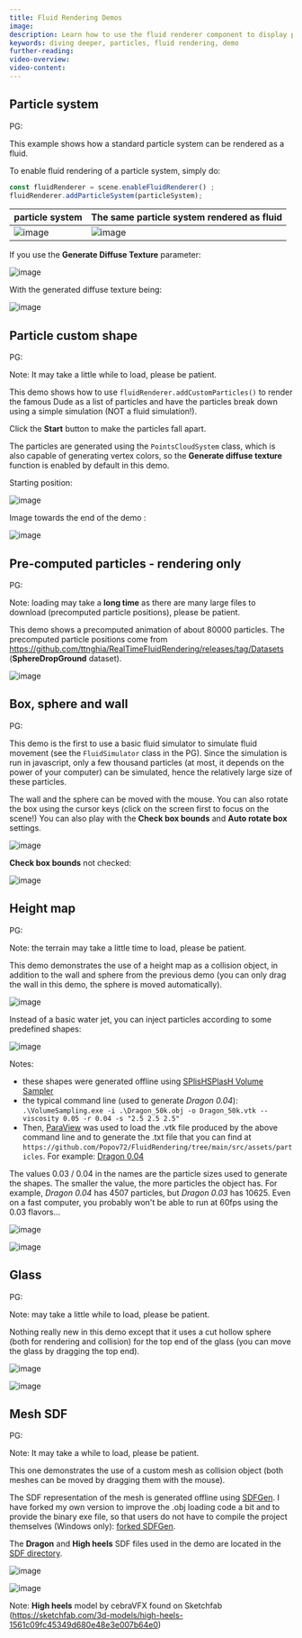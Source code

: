 ```yaml
---
title: Fluid Rendering Demos
image: 
description: Learn how to use the fluid renderer component to display particle systems as a fluid
keywords: diving deeper, particles, fluid rendering, demo
further-reading:
video-overview:
video-content:
---
```


## Particle system

PG: <Playground id="#544N0Q#23" title="Particle system" description="Example of a particle system rendered as a fluid"/>

This example shows how a standard particle system can be rendered as a fluid.

To enable fluid rendering of a particle system, simply do:

```javascript
const fluidRenderer = scene.enableFluidRenderer() ;
fluidRenderer.addParticleSystem(particleSystem);
```

| particle system | The same particle system rendered as fluid |
|-----------------|-----------------------------------|
|![image](/img/features/fluidrenderer/demo_psys.jpg!488)|![image](/img/features/fluidrenderer/demo_psys_fluid.jpg!488)|

If you use the **Generate Diffuse Texture** parameter:

![image](/img/features/fluidrenderer/demo_psys_wdiffuse.jpg)

With the generated diffuse texture being:

![image](/img/features/fluidrenderer/demo_psys_diffuse.jpg)

## Particle custom shape

PG: <Playground id="#XMXDAA#23" title="Particle custom shape" description="Example of a custom particle system rendered as a fluid"/>

Note: It may take a little while to load, please be patient.

This demo shows how to use `fluidRenderer.addCustomParticles()` to render the famous Dude as a list of particles and have the particles break down using a simple simulation (NOT a fluid simulation!).

Click the **Start** button to make the particles fall apart.

The particles are generated using the `PointsCloudSystem` class, which is also capable of generating vertex colors, so the **Generate diffuse texture** function is enabled by default in this demo.

Starting position:

![image](/img/features/fluidrenderer/demo_dude_start.jpg)

Image towards the end of the demo :

![image](/img/features/fluidrenderer/demo_dude_end.jpg)

## Pre-computed particles - rendering only

PG: <Playground id="#XMXDAA#24" title="Precomputed particles" description="Example of a pre-computed animation of particles rendered as a fluid"/>

Note: loading may take a **long time** as there are many large files to download (precomputed particle positions), please be patient.

This demo shows a precomputed animation of about 80000 particles. The precomputed particle positions come from https://github.com/ttnghia/RealTimeFluidRendering/releases/tag/Datasets (**SphereDropGround** dataset).

![image](/img/features/fluidrenderer/demo_precomputed.jpg)

## Box, sphere and wall

PG: <Playground id="#XMXDAA#25" title="Box, sphere and wall" description="Example of real fluid simulation with dragging box and sphere"/>

This demo is the first to use a basic fluid simulator to simulate fluid movement (see the `FluidSimulator` class in the PG). Since the simulation is run in javascript, only a few thousand particles (at most, it depends on the power of your computer) can be simulated, hence the relatively large size of these particles.

The wall and the sphere can be moved with the mouse. You can also rotate the box using the cursor keys (click on the screen first to focus on the scene!) You can also play with the **Check box bounds** and **Auto rotate box** settings.

![image](/img/features/fluidrenderer/demo_box_1.jpg)

**Check box bounds** not checked:

![image](/img/features/fluidrenderer/demo_box_2.jpg)

## Height map

PG: <Playground id="#XMXDAA#26" title="Height map" description="Example of real fluid simulation with a height map"/>

Note: the terrain may take a little time to load, please be patient.

This demo demonstrates the use of a height map as a collision object, in addition to the wall and sphere from the previous demo (you can only drag the wall in this demo, the sphere is moved automatically).

![image](/img/features/fluidrenderer/demo_heightmap_1.jpg)

Instead of a basic water jet, you can inject particles according to some predefined shapes:

![image](/img/features/fluidrenderer/demo_heightmap_2.jpg)

Notes:
* these shapes were generated offline using [SPlisHSPlasH Volume Sampler](https://splishsplash.readthedocs.io/en/latest/VolumeSampling.html)
* the typical command line (used to generate *Dragon 0.04*): `.\VolumeSampling.exe -i .\Dragon_50k.obj -o Dragon_50k.vtk --viscosity 0.05 -r 0.04 -s "2.5 2.5 2.5"`
* Then, [ParaView](https://www.paraview.org/) was used to load the .vtk file produced by the above command line and to generate the .txt file that you can find at `https://github.com/Popov72/FluidRendering/tree/main/src/assets/particles`. For example: [Dragon 0.04](https://github.com/Popov72/FluidRendering/blob/main/src/assets/particles/dragon_04.txt)

The values 0.03 / 0.04 in the names are the particle sizes used to generate the shapes. The smaller the value, the more particles the object has. For example, *Dragon 0.04* has 4507 particles, but *Dragon 0.03* has 10625. Even on a fast computer, you probably won't be able to run at 60fps using the 0.03 flavors...

![image](/img/features/fluidrenderer/demo_heightmap_3.jpg)

![image](/img/features/fluidrenderer/demo_heightmap_4.jpg)

## Glass

PG: <Playground id="#XMXDAA#27" title="Glass" description="Example of real fluid simulation of wine filling a glass"/>

Note: may take a little while to load, please be patient.

Nothing really new in this demo except that it uses a cut hollow sphere (both for rendering and collision) for the top end of the glass (you can move the glass by dragging the top end).

![image](/img/features/fluidrenderer/demo_glass_1.jpg)

![image](/img/features/fluidrenderer/demo_glass_2.jpg)

## Mesh SDF

PG: <Playground id="#XMXDAA#16" title="Mesh SDF" description="Example of real fluid simulation collision with mesh SDF"/>

Note: It may take a while to load, please be patient.

This one demonstrates the use of a custom mesh as collision object (both meshes can be moved by dragging them with the mouse).

The SDF representation of the mesh is generated offline using [SDFGen](https://github.com/christopherbatty/SDFGen). I have forked my own version to improve the .obj loading code a bit and to provide the binary exe file, so that users do not have to compile the project themselves (Windows only): [forked SDFGen](https://github.com/Popov72/SDFGen).

The **Dragon** and **High heels** SDF files used in the demo are located in the [SDF directory](https://github.com/Popov72/FluidRendering/blob/main/src/assets/sdf/).

![image](/img/features/fluidrenderer/demo_meshsdf_1.jpg)

![image](/img/features/fluidrenderer/demo_meshsdf_2.jpg)

Note: **High heels** model by cebraVFX found on Sketchfab (https://sketchfab.com/3d-models/high-heels-1561c09fc45349d680e48e3e007b64e0)
